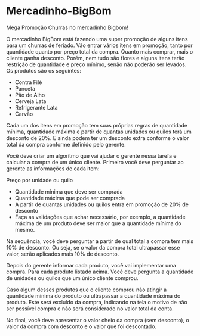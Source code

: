 # Mercadinho-BigBom
Mega Promoção Churras no mercadinho Bigbom!

O mercadinho BigBom está fazendo uma super promoção de alguns itens para um churras de feriado. Vão entrar vários itens em promoção, tanto por quantidade quanto por preço total da compra. Quanto mais comprar, mais o cliente ganha desconto. Porém, nem tudo são flores e alguns itens terão restrição de quantidade e preço mínimo, senão não poderão ser levados. Os produtos são os seguintes:

* Contra Filé
* Panceta
* Pão de Alho
* Cerveja Lata
* Refrigerante Lata
* Carvão

Cada um dos itens em promoção tem suas próprias regras de quantidade mínima, quantidade máxima e partir de quantas unidades ou quilos terá um desconto de 20%. E ainda podem ter um desconto extra conforme o valor total da compra conforme definido pelo gerente.

Você deve criar um algoritmo que vai ajudar o gerente nessa tarefa e calcular a compra de um único cliente. Primeiro você deve perguntar ao gerente as informações de cada item:

Preço por unidade ou quilo
* Quantidade mínima que deve ser comprada
* Quantidade máxima que pode ser comprada
* A partir de quantas unidades ou quilos entra em promoção de 20% de desconto
* Faça as validações que achar necessário, por exemplo, a quantidade máxima de um produto deve ser maior que a quantidade mínima do mesmo.

Na sequência, você deve perguntar a partir de qual total a compra tem mais 10% de desconto. Ou seja, se o valor da compra total ultrapassar esse valor, serão aplicados mais 10% de desconto.

Depois do gerente informar cada produto, você vai implementar uma compra. Para cada produto listado acima. Você deve pergunta a quantidade de unidades ou quilos que um único cliente comprou.

Caso algum desses produtos que o cliente comprou não atingir a quantidade mínima do produto ou ultrapassar a quantidade máxima do produto. Este será excluído da compra, indicando na tela o motivo de não ser possível compra e não será considerado no valor total da conta.

No final, você deve apresentar o valor cheio da compra (sem desconto), o valor da compra com desconto e o valor que foi descontado.
